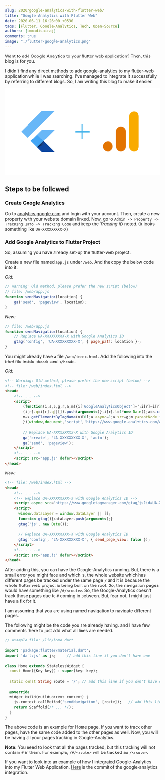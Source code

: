 ```yaml
---
slug: 2020/google-analytics-with-flutter-web/
title: "Google Analytics with Flutter Web"
date: 2020-06-11 16:26:00 +0530
tags: [Flutter, Google-Analytics, Tech, Open-Source]
authors: [immadisairaj]
comments: true
image: "./flutter-google-analytics.png"
---
```


Want to add Google Analytics to your flutter web application? Then, this blog is for you.

I didn't find any direct methods to add google-analytics to my flutter-web application while I was searching. I've managed to integrate it successfully by referring to different blogs. So, I am writing this blog to make it easier.

![Flutter + Gooele Analytics](./flutter-google-analytics.png)

<!--truncate-->

## Steps to be followed

### Create Google Analytics

Go to [analytics.google.com][analytics] and login with your account. Then, create a new property with your website domain linked. Now, go to `Admin -> Property -> Tracking Info -> Tracking Code` and keep the *Tracking ID* noted. (It looks something like `UA-XXXXXXXXX-X`)

### Add Google Analytics to Flutter Project

So, assuming you have already set-up the flutter-web project.

Create a new file named `app.js` under `/web`. And the copy the below code into it.

*Old:*
```javascript
// Warning: Old method, please prefer the new script (below)
// file: /web/app.js
function sendNavigation(location) {
    ga('send', 'pageview', location);
}
```

*New:*
```javascript
// file: /web/app.js
function sendNavigation(location) {
    // Replace UA-XXXXXXXXX-X with Google Analytics ID
    gtag('config', 'UA-XXXXXXXXX-X', { page_path: location });
}
```

You might already have a file `/web/index.html`. Add the following into the *html* file inside `<head>` and `</head>`.

*Old:*
```html
<!-- Warning: Old method, please prefer the new script (below) -->
<!-- file: /web/index.html -->
<head>
    <!-- ... -->
    <script>
        (function(i,s,o,g,r,a,m){i['GoogleAnalyticsObject']=r;i[r]=i[r]||function(){
        (i[r].q=i[r].q||[]).push(arguments)},i[r].l=1*new Date();a=s.createElement(o),
        m=s.getElementsByTagName(o)[0];a.async=1;a.src=g;m.parentNode.insertBefore(a,m)
        })(window,document,'script','https://www.google-analytics.com/analytics.js','ga');

        // Replace UA-XXXXXXXXX-X with Google Analytics ID
        ga('create', 'UA-XXXXXXXXX-X', 'auto');
        ga('send', 'pageview');
    </script>
    <!-- ... -->
    <script src="app.js" defer></script>
</head>
```

*New:*
```html
<!-- file: /web/index.html -->
<head>
    <!-- ... -->
    <!-- Replace UA-XXXXXXXXX-X with Google Analytics ID -->
    <script async src="https://www.googletagmanager.com/gtag/js?id=UA-XXXXXXXXX-X"></script>
    <script>
      window.dataLayer = window.dataLayer || [];
      function gtag(){dataLayer.push(arguments);}
      gtag('js', new Date());

      // Replace UA-XXXXXXXXX-X with Google Analytics ID
      gtag('config', 'UA-XXXXXXXXX-X', { send_page_view: false });
    </script>
    <!-- ... -->
    <script src="app.js" defer></script>
</head>
```

After adding this, you can have the Google-Analytics running. But, there is a small error you might face and which is, the whole website which has different pages be tracked under the same page `/` and it is because the whole flutter web project is being built on the root. So, the navigation pages would have something like `/#/<route>`. So, the Google-Analytics doesn't track those pages due to `#` coming in between. But, fear not, I might just have a fix for it.

I am assuming that you are using named navigation to navigate different pages.

The following might be the code you are already having. and I have few comments there to just add what all lines are needed.
```dart
// example file: /lib/home.dart

import 'package:flutter/material.dart';
import 'dart:js' as js;     // add this line if you don't have one

class Home extends StatelessWidget {
  const Home({Key key}) : super(key: key);

  static const String route = '/'; // add this line if you don't have one
  
  @override
  Widget build(BuildContext context) {
    js.context.callMethod('sendNavigation', [route]);   // add this line
    return Scaffold(/* ... */);
  }
}
```
The above code is an example for Home page. If you want to track other pages, have the same code added to the other pages as well. Now, you will be having all your pages tracking in Google-Analytics.

**Note:** You need to look that all the pages tracked, but this tracking will not contain `#` in them. For example, `/#/<route>` will be tracked as `/<route>`.

If you want to look into an example of how I integrated Google-Analytics into my Flutter Web Application. [Here][commit] is the commit of the google-analytics integration.

[analytics]: https://analytics.google.com
[commit]: https://github.com/immadisairaj/CarouselPortfolio/commit/51f4e0b918a6965083e6ad687e46d27bf2326336
